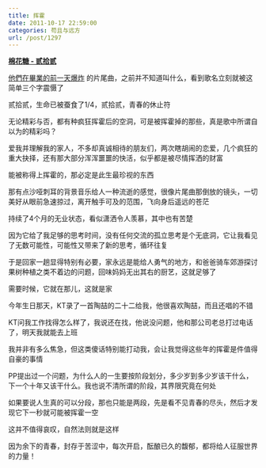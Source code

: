 ```yaml
---
title: 挥霍
date: 2011-10-17 22:59:00
categories: 苟且与远方
url: /post/1297
---
```


[**棉花糖 - 贰拾贰**](http://www.xiami.com/song/1769492395)

[他們在畢業的前一天爆炸](http://movie.douban.com/subject/4861417/) 的片尾曲，之前并不知道叫什么，看到歌名立刻就被这简单三个字震慑了

贰拾贰，生命已被蚕食了1/4，贰拾贰，青春的休止符 

无论精彩与否，都有种疯狂挥霍后的空洞，可是被挥霍掉的那些，真是歌中所谓自以为的精彩吗？

爱我并理解我的家人，不多却真诚相待的朋友们，两次瞎胡闹的恋爱，几个疯狂的重大抉择，还有那大部分浑浑噩噩的快活，似乎都是被尽情挥洒的财富

能被称得上挥霍的，那必定是此生最珍视的东西

那有点沙哑刺耳的背景音乐给人一种流逝的感觉，很像片尾曲那倒放的镜头，一切美好从眼前急速掠过，离开触手可及的范围，飞向身后遥远的苍茫

持续了4个月的无业状态，看似潇洒令人羡慕，其中也有苦楚

因为它给了我足够的思考时间，没有任何交流的孤立思考是个无底洞，它让我看见了无数可能性，可能性又带来了新的思考，循环往复

于是回家一趟显得特别有必要，家永远是能给人勇气的地方，和爸爸骑车郊游探讨果树种植之类不着边的问题，回味妈妈无出其右的厨艺，这就足够了

需要时候，它就在那儿，这就是家

今年生日那天，KT录了一首陶喆的二十二给我，他很喜欢陶喆，而且还唱的不错

KT问我工作找得怎么样了，我说还在找，他说没问题，他和那公司老总打过电话了，明天我就能去上班

我并非有多么焦急，但这类傻话特别能打动我，会让我觉得这些年的挥霍是件值得自豪的事情

PP提出过一个问题，为什么人的一生要按阶段划分，多少岁到多少岁该干什么，下一个十年又该干什么。我也说不清所谓的阶段，其界限究竟在何处

如果要说人生真的可以分段，那也只能是两段，先是看不见青春的尽头，然后才发现它下一秒就可能被挥霍一空

这并不值得哀叹，自然法则就是这样

因为余下的青春，封存于苦涩中，每次开启，酝酿已久的馥郁，都将给人征服世界的力量！